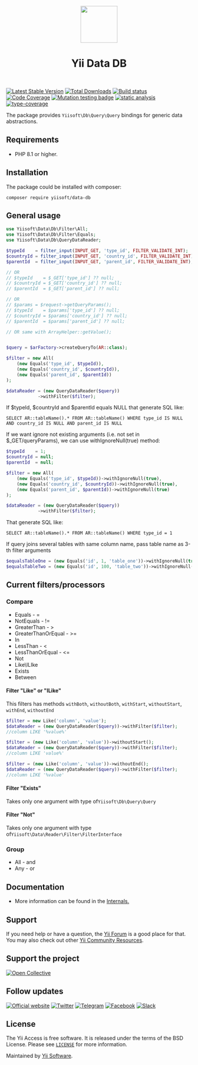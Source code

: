 <p align="center">
    <a href="https://github.com/yiisoft" target="_blank">
        <img src="https://yiisoft.github.io/docs/images/yii_logo.svg" height="100px">
    </a>
    <h1 align="center">Yii Data DB</h1>
    <br>
</p>

[![Latest Stable Version](https://poser.pugx.org/yiisoft/data-db/v/stable.png)](https://packagist.org/packages/yiisoft/data-db)
[![Total Downloads](https://poser.pugx.org/yiisoft/data-db/downloads.png)](https://packagist.org/packages/yiisoft/data-db)
[![Build status](https://github.com/yiisoft/data-db/workflows/build/badge.svg)](https://github.com/yiisoft/data-db/actions?query=workflow%3Abuild)
[![Code Coverage](https://codecov.io/gh/yiisoft/data-db/graph/badge.svg?token=9qlfGa4kI1)](https://codecov.io/gh/yiisoft/data-db)
[![Mutation testing badge](https://img.shields.io/endpoint?style=flat&url=https%3A%2F%2Fbadge-api.stryker-mutator.io%2Fgithub.com%2Fyiisoft%2F_____%2Fmaster)](https://dashboard.stryker-mutator.io/reports/github.com/yiisoft/_____/master)
[![static analysis](https://github.com/yiisoft/data-db/workflows/static%20analysis/badge.svg)](https://github.com/yiisoft/data-db/actions?query=workflow%3A%22static+analysis%22)
[![type-coverage](https://shepherd.dev/github/yiisoft/data-db/coverage.svg)](https://shepherd.dev/github/yiisoft/data-db)

The package provides `Yiisoft\Db\Query\Query` bindings for generic data abstractions.

## Requirements

- PHP 8.1 or higher.

## Installation

The package could be installed with composer:

```shell
composer require yiisoft/data-db
```

## General usage

```php
use Yiisoft\Data\Db\Filter\All;
use Yiisoft\Data\Db\Filter\Equals;
use Yiisoft\Data\Db\QueryDataReader;

$typeId    = filter_input(INPUT_GET, 'type_id', FILTER_VALIDATE_INT);
$countryId = filter_input(INPUT_GET, 'country_id', FILTER_VALIDATE_INT);
$parentId  = filter_input(INPUT_GET, 'parent_id', FILTER_VALIDATE_INT);

// OR
// $typeId    = $_GET['type_id'] ?? null;
// $countryId = $_GET['country_id'] ?? null;
// $parentId  = $_GET['parent_id'] ?? null;

// OR
// $params = $request->getQueryParams();
// $typeId    = $params['type_id'] ?? null;
// $countryId = $params['country_id'] ?? null;
// $parentId  = $params['parent_id'] ?? null;

// OR same with ArrayHelper::getValue();


$query = $arFactory->createQueryTo(AR::class);

$filter = new All(
    (new Equals('type_id', $typeId)),
    (new Equals('country_id', $countryId)),
    (new Equals('parent_id', $parentId))
);

$dataReader = (new QueryDataReader($query))
            ->withFilter($filter);
```

If $typeId, $countryId and $parentId equals NULL that generate SQL like:

```shell
SELECT AR::tableName().* FROM AR::tableName() WHERE type_id IS NULL AND country_id IS NULL AND parent_id IS NULL
```

If we want ignore not existing arguments (i.e. not set in $_GET/queryParams), we can use withIgnoreNull(true) method:

```php
$typeId    = 1;
$countryId = null;
$parentId  = null;

$filter = new All(
    (new Equals('type_id', $typeId))->withIgnoreNull(true),
    (new Equals('country_id', $countryId))->withIgnoreNull(true),
    (new Equals('parent_id', $parentId))->withIgnoreNull(true)
);

$dataReader = (new QueryDataReader($query))
            ->withFilter($filter);

```

That generate SQL like:

```shell
SELECT AR::tableName().* FROM AR::tableName() WHERE type_id = 1
```

If query joins several tables with same column name, pass table name as 3-th filter arguments

```php
$equalsTableOne = (new Equals('id', 1, 'table_one'))->withIgnoreNull(true);
$equalsTableTwo = (new Equals('id', 100, 'table_two'))->withIgnoreNull(true);
```

## Current filters/processors

### Compare

- Equals - =
- NotEquals - !=
- GreaterThan - >
- GreaterThanOrEqual - >=
- In
- LessThan - <
- LessThanOrEqual - <=
- Not
- Like\ILIke
- Exists
- Between

#### Filter "Like" or "ILike"

This filters has methods `withBoth`, `withoutBoth`, `withStart`, `withoutStart`, `withEnd`, `withoutEnd`

```php
$filter = new Like('column', 'value');
$dataReader = (new QueryDataReader($query))->withFilter($filter);
//column LIKE '%value%'

$filter = (new Like('column', 'value'))->withoutStart();
$dataReader = (new QueryDataReader($query))->withFilter($filter);
//column LIKE 'value%'

$filter = (new Like('column', 'value'))->withoutEnd();
$dataReader = (new QueryDataReader($query))->withFilter($filter);
//column LIKE '%value'
```

#### Filter "Exists"

Takes only one argument with type of`Yiisoft\Db\Query\Query`

#### Filter "Not"

Takes only one argument with type of`Yiisoft\Data\Reader\Filter\FilterInterface`

### Group

- All - and
- Any - or

## Documentation

- More information can be found in the [Internals.](docs/internals.md)

## Support

If you need help or have a question, the [Yii Forum](https://forum.yiiframework.com/c/yii-3-0/63) is a good place for that.
You may also check out other [Yii Community Resources](https://www.yiiframework.com/community).

## Support the project

[![Open Collective](https://img.shields.io/badge/Open%20Collective-sponsor-7eadf1?logo=open%20collective&logoColor=7eadf1&labelColor=555555)](https://opencollective.com/yiisoft)

## Follow updates

[![Official website](https://img.shields.io/badge/Powered_by-Yii_Framework-green.svg?style=flat)](https://www.yiiframework.com/)
[![Twitter](https://img.shields.io/badge/twitter-follow-1DA1F2?logo=twitter&logoColor=1DA1F2&labelColor=555555?style=flat)](https://twitter.com/yiiframework)
[![Telegram](https://img.shields.io/badge/telegram-join-1DA1F2?style=flat&logo=telegram)](https://t.me/yii3en)
[![Facebook](https://img.shields.io/badge/facebook-join-1DA1F2?style=flat&logo=facebook&logoColor=ffffff)](https://www.facebook.com/groups/yiitalk)
[![Slack](https://img.shields.io/badge/slack-join-1DA1F2?style=flat&logo=slack)](https://yiiframework.com/go/slack)

## License

The Yii Access is free software. It is released under the terms of the BSD License.
Please see [`LICENSE`](./LICENSE.md) for more information.

Maintained by [Yii Software](https://www.yiiframework.com/).
